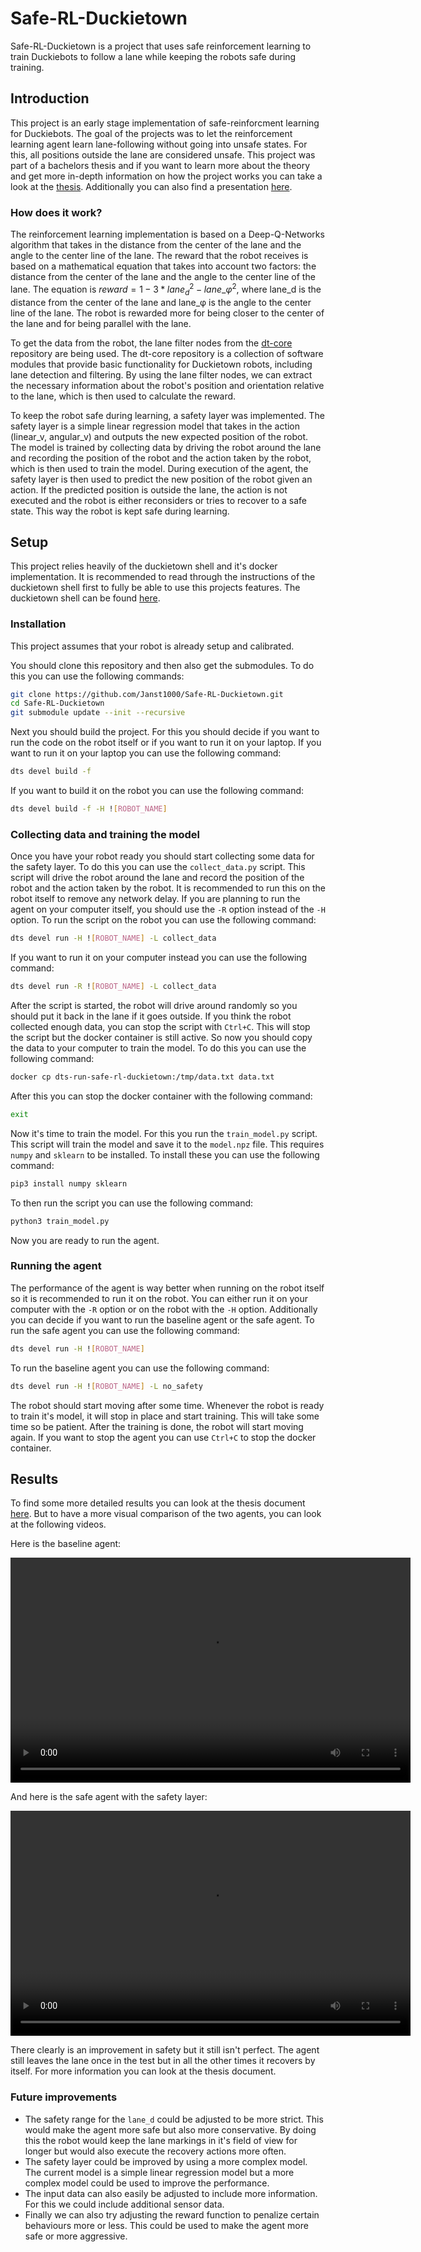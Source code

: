 # Safe-RL-Duckietown

Safe-RL-Duckietown is a project that uses safe reinforcement learning to train Duckiebots to follow a lane while keeping the robots safe during training.

## Introduction

This project is an early stage implementation of safe-reinforcment learning for Duckiebots. The goal of the projects was to let the reinforcement learning agent learn lane-following without going into unsafe states. For this, all positions outside the lane are considered unsafe. This project was part of a bachelors thesis and if you want to learn more about the theory and get more in-depth information on how the project works you can take a look at the [thesis](./docs/Safe_Reinforcement_Learning_in_Duckietown.pdf). Additionally you can also find a presentation [here](./docs/Safe-RL-Duckietown.pdf).

### How does it work?

The reinforcement learning implementation is based on a Deep-Q-Networks algorithm that takes in the distance from the center of the lane and the angle to the center line of the lane. The reward that the robot receives is based on a mathematical equation that takes into account two factors: the distance from the center of the lane and the angle to the center line of the lane. The equation is $reward = 1 - 3*lane_d^{2} - lane\_\varphi^{2}$, where lane_d is the distance from the center of the lane and lane_φ is the angle to the center line of the lane. The robot is rewarded more for being closer to the center of the lane and for being parallel with the lane.

To get the data from the robot, the lane filter nodes from the [dt-core](https://github.com/duckietown/dt-core) repository are being used. The dt-core repository is a collection of software modules that provide basic functionality for Duckietown robots, including lane detection and filtering. By using the lane filter nodes, we can extract the necessary information about the robot's position and orientation relative to the lane, which is then used to calculate the reward.

To keep the robot safe during learning, a safety layer was implemented. The safety layer is a simple linear regression model that takes in the action (linear_v, angular_v) and outputs the new expected position of the robot. The model is trained by collecting data by driving the robot around the lane and recording the position of the robot and the action taken by the robot, which is then used to train the model. During execution of the agent, the safety layer is then used to predict the new position of the robot given an action. If the predicted position is outside the lane, the action is not executed and the robot is either reconsiders or tries to recover to a safe state. This way the robot is kept safe during learning.

## Setup

This project relies heavily of the duckietown shell and it's docker implementation. It is recommended to read through the instructions of the duckietown shell first to fully be able to use this projects features. The duckietown shell can be found [here](https://docs.duckietown.com/daffy/opmanual-duckiebot/setup/setup_laptop/index.html).

### Installation

This project assumes that your robot is already setup and calibrated.

You should clone this repository and then also get the submodules. To do this you can use the following commands:

```bash
git clone https://github.com/Janst1000/Safe-RL-Duckietown.git
cd Safe-RL-Duckietown
git submodule update --init --recursive
```

Next you should build the project. For this you should decide if you want to run the code on the robot itself or if you want to run it on your laptop. If you want to run it on your laptop you can use the following command:

```bash
dts devel build -f
```

If you want to build it on the robot you can use the following command:

```bash
dts devel build -f -H ![ROBOT_NAME]
```

### Collecting data and training the model
Once you have your robot ready you should start collecting some data for the safety layer. To do this you can use the `collect_data.py` script. This script will drive the robot around the lane and record the position of the robot and the action taken by the robot. It is recommended to run this on the robot itself to remove any network delay. If you are planning to run the agent on your computer itself, you should use the `-R` option instead of the `-H` option. To run the script on the robot you can use the following command:

```bash
dts devel run -H ![ROBOT_NAME] -L collect_data
```

If you want to run it on your computer instead you can use the following command:

```bash
dts devel run -R ![ROBOT_NAME] -L collect_data
```

After the script is started, the robot will drive around randomly so you should put it back in the lane if it goes outside. If you think the robot collected enough data, you can stop the script with `Ctrl+C`. This will stop the script but the docker container is still active. So now you should copy the data to your computer to train the model. To do this you can use the following command:

```bash
docker cp dts-run-safe-rl-duckietown:/tmp/data.txt data.txt
```

After this you can stop the docker container with the following command:

```bash
exit
```
Now it's time to train the model. For this you run the `train_model.py` script. This script will train the model and save it to the `model.npz` file. This requires `numpy` and `sklearn` to be installed. To install these you can use the following command:

```bash
pip3 install numpy sklearn
```

To then run the script you can use the following command:

```bash
python3 train_model.py
```

Now you are ready to run the agent.

### Running the agent

The performance of the agent is way better when running on the robot itself so it is recommended to run it on the robot. You can either run it on your computer with the `-R` option or on the robot with the `-H` option. Additionally you can decide if you want to run the baseline agent or the safe agent. To run the safe agent you can use the following command:

```bash
dts devel run -H ![ROBOT_NAME]
```

To run the baseline agent you can use the following command:

```bash
dts devel run -H ![ROBOT_NAME] -L no_safety
```

The robot should start moving after some time. Whenever the robot is ready to train it's model, it will stop in place and start training. This will take some time so be patient. After the training is done, the robot will start moving again. If you want to stop the agent you can use `Ctrl+C` to stop the docker container.

## Results

To find some more detailed results you can look at the thesis document [here](./docs/Safe_Reinforcement_Learning_in_Duckietown.pdf). But to have a more visual comparison of the two agents, you can look at the following videos.

Here is the baseline agent:

<video width="640" height="360" controls>
  <source src="./assets/no-safety.mp4" type="video/mp4">
  Your browser does not support the video tag.
</video>

And here is the safe agent with the safety layer:

<video width="640" height="360" controls>
  <source src="./assets/safety.mp4" type="video/mp4">
  Your browser does not support the video tag.
</video>

There clearly is an improvement in safety but it still isn't perfect. The agent still leaves the lane once in the test but in all the other times it recovers by itself. For more information you can look at the thesis document.

### Future improvements

- The safety range for the `lane_d` could be adjusted to be more strict. This would make the agent more safe but also more conservative. By doing this the robot would keep the lane markings in it's field of view for longer but would also execute the recovery actions more often.
- The safety layer could be improved by using a more complex model. The current model is a simple linear regression model but a more complex model could be used to improve the performance.
- The input data can also easily be adjusted to include more information. For this we could include additional sensor data.
- Finally we can also try adjusting the reward function to penalize certain behaviours more or less. This could be used to make the agent more safe or more aggressive.
